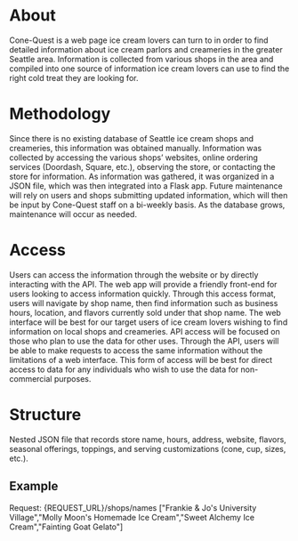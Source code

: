 # About
Cone-Quest is a web page ice cream lovers can turn to in order to find detailed 
information about ice cream parlors and creameries in the greater Seattle area. 
Information is collected from various shops in the area and compiled into one 
source of information ice cream lovers can use to find the right cold treat they 
are looking for. 

# Methodology
Since there is no existing database of Seattle ice cream shops and creameries, this
information was obtained manually. Information was collected by accessing the 
various shops’ websites, online ordering services (Doordash, Square, etc.), 
observing the store, or contacting the store for information. As information was 
gathered, it was organized in a JSON file, which was then integrated into a Flask 
app. Future maintenance will rely on users and shops submitting updated 
information, which will then be input by Cone-Quest staff on a bi-weekly basis. As 
the database grows, maintenance will occur as needed.

# Access
Users can access the information through the website or by directly interacting 
with the API. The web app will provide a friendly front-end for users looking to 
access information quickly. Through this access format, users will navigate by shop
name, then find information such as business hours, location, and flavors currently
sold under that shop name. The web interface will be best for our target users of 
ice cream lovers wishing to find information on local shops and creameries. API 
access will be focused on those who plan to use the data for other uses. Through 
the API, users will be able to make requests to access the same information without
the limitations of a web interface. This form of access will be best for direct 
access to data for any individuals who wish to use the data for non-commercial 
purposes.

# Structure
Nested JSON file that records store name, hours, address, website, flavors, 
seasonal offerings, toppings, and serving customizations (cone, cup, sizes, etc.).

## Example
Request: {REQUEST_URL}/shops/names
["Frankie & Jo's University Village","Molly Moon's Homemade Ice Cream","Sweet 
Alchemy Ice Cream","Fainting Goat Gelato"]
